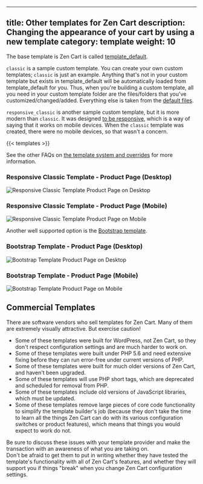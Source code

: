 
---
title: Other templates for Zen Cart
description: Changing the appearance of your cart by using a new template
category: template
weight: 10
---

The base template is Zen Cart is called [template_default](/user/template/template_default/). 

`classic` is a sample custom template. You can create your own custom templates;  `classic` is just an example. Anything that's not in your custom template but exists in template_default will be automatically loaded from template_default for you. Thus, when you're building a custom template, all you need in your custom template folder are the files/folders that you've customized/changed/added. Everything else is taken from the [default files](/user/first_steps/overrides/#default-files). 

`responsive_classic` is another sample custom template, but it is more modern than `classic`. It was designed [to be responsive](/user/template/responsive/), which is a way of saying that it works on mobile devices.  When the `classic` template was created, there were no mobile devices, so that wasn't a concern.

{{< templates >}}


See the other FAQs on [the template system and overrides](/user/template/) for more information.

### Responsive Classic Template - Product Page (Desktop) 
![Responsive Classic Template Product Page on Desktop](/images/responsive_classic_desktop.png)

### Responsive Classic Template - Product Page (Mobile) 
![Responsive Classic Template Product Page on Mobile](/images/responsive_classic_full.png)

Another well supported option is the [Bootstrap template](https://www.zen-cart.com/downloads.php?do=file&id=2191).

### Bootstrap Template - Product Page (Desktop) 
![Bootstrap Template Product Page on Desktop](/images/bootstrap_desktop.png)

### Bootstrap Template - Product Page (Mobile) 
![Bootstrap Template Product Page on Mobile](/images/bootstrap_full.png)

## Commercial Templates 

There are software vendors who sell templates for Zen Cart.  Many of them are extremely visually attractive.  But exercise caution! 

- Some of these templates were built for WordPress, not Zen Cart, so they don't respect configuration settings and are much harder to work on.
- Some of these templates were built under PHP 5.6 and need extensive fixing before they can run error-free under current versions of PHP. 
- Some of these templates were built for much older versions of Zen Cart, and haven't been upgraded.  
- Some of these templates will use PHP short tags, which are deprecated and scheduled for removal from PHP.
- Some of these templates include old versions of JavaScript libraries, which must be updated. 
- Some of these templates remove large pieces of core code functionality to simplify the template builder's job (because they don't take the time to learn all the things Zen Cart can do with its various configuration switches or product features), which means that things you would expect to work do not. 

Be sure to discuss these issues with your template provider and make the transaction with an awareness of what you are taking on.  
Don't be afraid to get them to put in writing whether they have tested the template's functionality with all of Zen Cart's features, and whether they will support you if things "break" when you change Zen Cart configuration settings.

